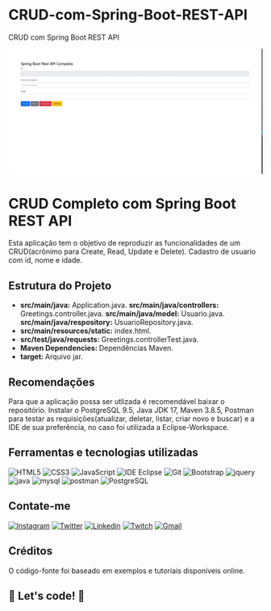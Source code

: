 # CRUD-com-Spring-Boot-REST-API
CRUD com Spring Boot REST API

<p align="center">
    <img src="./img/crud.gif" max-width="800">
</p>
 
 <h1>CRUD Completo com Spring Boot REST API</h1>

<p>
  Esta aplicação tem o objetivo de reproduzir as funcionalidades de um CRUD(acrônimo para Create, Read, Update e Delete). Cadastro de usuario com id, nome e idade. 
</p>

<h2>Estrutura do Projeto</h2>

<ul>
   <li>
      <strong>src/main/java:</strong> Application.java.
      <strong>src/main/java/controllers:</strong> Greetings.controller.java.
      <strong>src/main/java/model:</strong> Usuario.java.
      <strong>src/main/java/respository:</strong> UsuarioRepository.java.
   </li>
  
   <li>
       <strong>src/main/resources/static:</strong> index.html.
   </li>
  
   <li>
       <strong>src/test/java/requests: </strong> Greetings.controllerTest.java.
   </li>

   <li>
       <strong>Maven Dependencies: </strong> Dependências Maven.
   </li>

   <li>
       <strong>target: </strong> Arquivo jar.
   </li>
</ul>


<h2>Recomendações</h2>
<p>
  Para que a aplicação possa ser utlizada é recomendável baixar o repositório. 
  Instalar o PostgreSQL 9.5, Java JDK 17, Maven 3.8.5, Postman para testar as requisições(atualizar, deletar, listar, criar novo e buscar) e a IDE de sua preferência, no caso foi utilizada a Eclipse-Workspace. 

</p>

<h2>Ferramentas e tecnologias utilizadas</h2>
  <div style= "display:inline-block;">
    <img src="https://cdn.jsdelivr.net/gh/devicons/devicon/icons/html5/html5-original.svg" title="HTML5" alt="HTML5" width="40" height="40"/> 
    <img src="https://cdn.jsdelivr.net/gh/devicons/devicon/icons/css3/css3-original.svg" title="CSS3" alt="CSS3" width="40" height="40"/>
    <img src="https://cdn.jsdelivr.net/gh/devicons/devicon/icons/javascript/javascript-original.svg" title="JavaScript" alt="JavaScript" width="40" height="40"/>    
    <img src="https://cdn.jsdelivr.net/gh/devicons/devicon/icons/eclipse/eclipse-original.svg" title="Eclipse" alt="IDE Eclipse" width="40" height="40"/>
    <img src="https://cdn.jsdelivr.net/gh/devicons/devicon/icons/git/git-original.svg" title="Git" alt="Git" width="40" height="40"/>
    <img src="https://cdn.jsdelivr.net/gh/devicons/devicon/icons/bootstrap/bootstrap-original.svg" title="Bootstrap" alt="Bootstrap" width="40" height="40"/>
    <img src="https://cdn.jsdelivr.net/gh/devicons/devicon/icons/jquery/jquery-original.svg" title="jquery" alt="jquery" width="40" height="40"/>
    <img src="https://cdn.jsdelivr.net/gh/devicons/devicon/icons/java/java-original.svg" title="java" alt="java" width="40" height="40"/>
    <img src="https://cdn.jsdelivr.net/gh/devicons/devicon/icons/mysql/mysql-original.svg" title="mysql" alt="mysql" width="40" height="40"/>
    <img src="https://cdn.jsdelivr.net/gh/devicons/devicon/icons/postman/postman-original.svg" title="postman" alt="postman" width="40" height="40"/>
    <img src="https://cdn.jsdelivr.net/gh/devicons/devicon/icons/postgresql/postgresql-original.svg" title="PostgreSQL" alt="PostgreSQL" width="40" height="40"/>
  </div>
  
 <h2>Contate-me</h2>
  <div style="display=inline-block"> 
    <a href="https://www.instagram.com/virgiliopc/" target="_blank"><img height=40 title="Instagram" alt="Instagram" src="https://icongr.am/simple/instagram.svg?size=128&color=currentColor&colored=true" target="_blank"></a>
    <a href="https://twitter.com/VirglioDevJava" target="_blank"><img height=40 title="Twitter" alt="Twitter" src="https://cdn.jsdelivr.net/gh/devicons/devicon/icons/twitter/twitter-original.svg" target="_blank"></a>
    <a href="https://www.linkedin.com/in/virgilio-pires-da-costa//" target="_blank"><img height=40 title="Linkedin" alt="Linkedin" src="https://cdn.jsdelivr.net/gh/devicons/devicon/icons/linkedin/linkedin-original.svg" /></a> 
    <a href="https://www.twitch.tv/virgiliopc" target="_blank"><img title="Twitch" alt="Twitch" height=40 src="https://icongr.am/simple/twitch.svg?size=128&color=currentColor&colored=true" target="_blank"></a>
    <a href = "mailto:virgilio.pires.costa@gmail.com"><img title="Gmail" alt="Gmail"  height=40 src="https://icongr.am/simple/gmail.svg?size=128&color=currentColor&colored=true" target="_blank"></a>
  </div>
</div>

<h2>Créditos</h2>
<p>
  O código-fonte foi baseado em exemplos e tutoriais disponíveis online.
</p>

## 🚀 Let's code! 🚀

